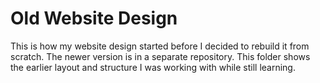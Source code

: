 # Old Website Design
This is how my website design started before I decided to rebuild it from scratch. The newer version is in a separate repository. This folder shows the earlier layout and structure I was working with while still learning.